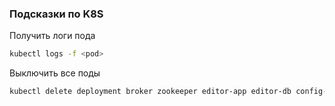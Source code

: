### Подсказки по K8S

Получить логи пода
```bash
kubectl logs -f <pod>
```

Выключить все поды
```bash
kubectl delete deployment broker zookeeper editor-app editor-db config-app
```